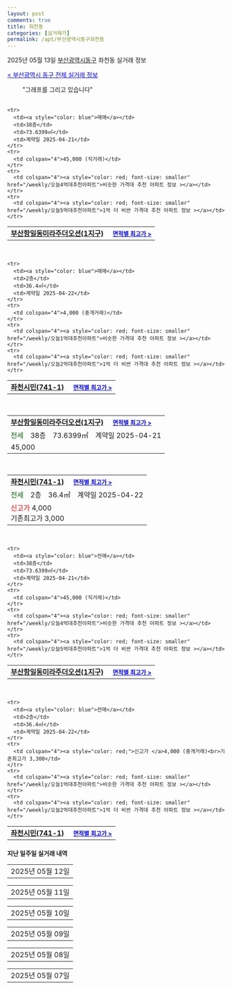 ```yaml
---
layout: post
comments: true
title: 좌천동
categories: [실거래가]
permalink: /apt/부산광역시동구좌천동
---
```


2025년 05월 13일 <a href="/apt/부산광역시동구">부산광역시동구</a> 좌천동 실거래 정보

<a style="color: blue;" href="/apt/부산광역시동구">< 부산광역시 동구 전체 실거래 정보</a>

<script type="text/javascript">
  google.charts.load('current', {'packages':['corechart']});
  google.charts.setOnLoadCallback(drawChart);

  function drawChart() {
    var data = google.visualization.arrayToDataTable([['거래일', '매매', '전월세', '전매'], ['21-01', 1, 0, 0], ['21-02', 0, 1, 0], ['21-03', 1, 0, 0], ['21-04', 0, 1, 0], ['21-05', 0, 1, 0], ['21-06', 0, 1, 0], ['21-07', 1, 0, 0], ['21-08', 8, 4, 1], ['21-09', 7, 5, 1], ['21-10', 13, 7, 0], ['21-11', 5, 8, 1], ['21-12', 9, 3, 1], ['22-01', 13, 5, 2], ['22-02', 6, 6, 3], ['22-03', 6, 6, 2], ['22-04', 8, 5, 0], ['22-05', 6, 10, 0], ['22-06', 5, 5, 1], ['22-07', 6, 6, 0], ['22-08', 0, 2, 0], ['23-07', 8, 7, 0], ['23-08', 0, 1, 0], ['23-09', 0, 1, 0], ['23-10', 1, 1, 0], ['23-11', 5, 10, 0], ['23-12', 7, 26, 0], ['24-01', 0, 1, 0], ['24-02', 0, 1, 0], ['24-03', 1, 0, 0], ['24-04', 0, 3, 0], ['24-05', 9, 12, 0], ['24-06', 7, 9, 0], ['24-07', 4, 12, 0], ['24-08', 13, 6, 0], ['24-09', 7, 6, 0], ['24-10', 10, 2, 10], ['24-11', 3, 0, 3], ['24-12', 1, 1, 1], ['25-01', 7, 7, 7], ['25-02', 9, 9, 9], ['25-03', 10, 10, 10], ['25-04', 6, 6, 6], ['25-05', 3, 3, 3]]);

    var options = {
      title: '최근 1년간 유형별 거래량 추이',
      legend: { position: 'bottom' }
    };

    setTimeout(function() {
        var chart = new google.visualization.LineChart(document.getElementById('columnchart_material'));
        chart.draw(data, (options));
        document.getElementById('loading').style.display = 'none';
    }, 200);

  }
</script>


<div id="loading" style="z-index:20; display: block; margin-left: 35px">"그래프를 그리고 있습니다"</div>
<div id="columnchart_material" style="width: 95%; margin-left: -35px; display: block"></div>
<!--<div style="width: 95%; margin-left: -35px; display: block">
      <script async src="https://pagead2.googlesyndication.com/pagead/js/adsbygoogle.js?client=ca-pub-3485438051770037"
          crossorigin="anonymous"></script>
      <ins class="adsbygoogle"
          style="display:block"
          data-ad-format="fluid"
          data-ad-layout-key="-fb+5w+4e-db+86"
          data-ad-client="ca-pub-3485438051770037"
          data-ad-slot="1827090281"></ins>
      <script>
          (adsbygoogle = window.adsbygoogle || []).push({});
      </script>
</div>-->
<br>
<table>
  <tr>
    <td colspan="4" style="font-weight: bold;"><a href="/apt/부산광역시동구좌천동부산항일동미라주더오션(1지구)">부산항일동미라주더오션(1지구)</a> &nbsp;&nbsp;&nbsp; <a style="color: blue; font-size: smaller;" href="/apt/부산광역시동구좌천동부산항일동미라주더오션(1지구)">면적별 최고가 ></a></td>
  </tr>
    
    <tr>
      <td><a style="color: blue">매매</a></td>
      <td>38층</td>
      <td>73.6399㎡</td>
      <td>계약일 2025-04-21</td>
    </tr>
    <tr>
      <td colspan="4">45,000 (직거래)</td>
    </tr>
    <tr>
      <td colspan="4"><a style="color: red; font-size: smaller" href="/weekly/오늘4억대추천아파트">비슷한 가격대 추천 아파트 정보 ></a></td>
    </tr>
    <tr>
      <td colspan="4"><a style="color: red; font-size: smaller" href="/weekly/오늘5억대추천아파트">1억 더 비싼 가격대 추천 아파트 정보 ></a></td>
    </tr>
      
</table>
<br>
<table>
  <tr>
    <td colspan="4" style="font-weight: bold;"><a href="/apt/부산광역시동구좌천동좌천시민(741-1)">좌천시민(741-1)</a> &nbsp;&nbsp;&nbsp; <a style="color: blue; font-size: smaller;" href="/apt/부산광역시동구좌천동좌천시민(741-1)">면적별 최고가 ></a></td>
  </tr>
    
    <tr>
      <td><a style="color: blue">매매</a></td>
      <td>2층</td>
      <td>36.4㎡</td>
      <td>계약일 2025-04-22</td>
    </tr>
    <tr>
      <td colspan="4">4,000 (중개거래)</td>
    </tr>
    <tr>
      <td colspan="4"><a style="color: red; font-size: smaller" href="/weekly/오늘1억대추천아파트">비슷한 가격대 추천 아파트 정보 ></a></td>
    </tr>
    <tr>
      <td colspan="4"><a style="color: red; font-size: smaller" href="/weekly/오늘2억대추천아파트">1억 더 비싼 가격대 추천 아파트 정보 ></a></td>
    </tr>
      
</table>
<br>
<table>
  <tr>
    <td colspan="4" style="font-weight: bold;"><a href="/apt/부산광역시동구좌천동부산항일동미라주더오션(1지구)">부산항일동미라주더오션(1지구)</a> &nbsp;&nbsp;&nbsp; <a style="color: blue; font-size: smaller;" href="/apt/부산광역시동구좌천동부산항일동미라주더오션(1지구)">면적별 최고가 ></a></td>
  </tr>
    
  <tr>
    <td><a style="color: darkgreen">전세</a></td>
    <td>38층</td>
    <td>73.6399㎡</td>
    <td>계약일 2025-04-21</td>
  </tr>
  <tr>
    <td colspan="4">45,000</td>
  </tr>
    
</table>
<br>
<table>
  <tr>
    <td colspan="4" style="font-weight: bold;"><a href="/apt/부산광역시동구좌천동좌천시민(741-1)">좌천시민(741-1)</a> &nbsp;&nbsp;&nbsp; <a style="color: blue; font-size: smaller;" href="/apt/부산광역시동구좌천동좌천시민(741-1)">면적별 최고가 ></a></td>
  </tr>
    
  <tr>
    <td><a style="color: darkgreen">전세</a></td>
    <td>2층</td>
    <td>36.4㎡</td>
    <td>계약일 2025-04-22</td>
  </tr>
  <tr>
    <td colspan="4"><a style="color: red;">신고가 </a>4,000<br>기존최고가 3,000</td>
  </tr>
    
</table>
<br>
<table>
  <tr>
    <td colspan="4" style="font-weight: bold;"><a href="/apt/부산광역시동구좌천동부산항일동미라주더오션(1지구)">부산항일동미라주더오션(1지구)</a> &nbsp;&nbsp;&nbsp; <a style="color: blue; font-size: smaller;" href="/apt/부산광역시동구좌천동부산항일동미라주더오션(1지구)">면적별 최고가 ></a></td>
  </tr>
    
    <tr>
      <td><a style="color: blue">전매</a></td>
      <td>38층</td>
      <td>73.6399㎡</td>
      <td>계약일 2025-04-21</td>
    </tr>
    <tr>
      <td colspan="4">45,000 (직거래)</td>
    </tr>
    <tr>
      <td colspan="4"><a style="color: red; font-size: smaller" href="/weekly/오늘4억대추천아파트">비슷한 가격대 추천 아파트 정보 ></a></td>
    </tr>
    <tr>
      <td colspan="4"><a style="color: red; font-size: smaller" href="/weekly/오늘5억대추천아파트">1억 더 비싼 가격대 추천 아파트 정보 ></a></td>
    </tr>
      
</table>
<br>
<table>
  <tr>
    <td colspan="4" style="font-weight: bold;"><a href="/apt/부산광역시동구좌천동좌천시민(741-1)">좌천시민(741-1)</a> &nbsp;&nbsp;&nbsp; <a style="color: blue; font-size: smaller;" href="/apt/부산광역시동구좌천동좌천시민(741-1)">면적별 최고가 ></a></td>
  </tr>
    
    <tr>
      <td><a style="color: blue">전매</a></td>
      <td>2층</td>
      <td>36.4㎡</td>
      <td>계약일 2025-04-22</td>
    </tr>
    <tr>
      <td colspan="4"><a style="color: red;">신고가 </a>4,000 (중개거래)<br>기존최고가 3,300</td>
    </tr>
    <tr>
      <td colspan="4"><a style="color: red; font-size: smaller" href="/weekly/오늘1억대추천아파트">비슷한 가격대 추천 아파트 정보 ></a></td>
    </tr>
    <tr>
      <td colspan="4"><a style="color: red; font-size: smaller" href="/weekly/오늘2억대추천아파트">1억 더 비싼 가격대 추천 아파트 정보 ></a></td>
    </tr>
      
</table>
    
<div style="margin-top: 20px; margin-bottom: 13px"><b>지난 일주일 실거래 내역</b></div>

  <table style="width: 100%; margin-bottom: 1px">
      <tr class="header">
        <td>2025년 05월 12일</td>
      </tr>
      <tr class="child" style="display: none">
        <td>
            
        <table>
          <tr>
            <td colspan="4" style="font-weight: bold;"><a href="https://search.naver.com/search.naver?query=실거래정보없음">실거래정보없음</a> &nbsp;&nbsp;&nbsp; <a style="color: blue; font-size: smaller;" href="/apt/{real_region}좌천동{name_without_space}"></a></td>            
          </tr>

        </table>
    
        </td>
      </tr>
  </table>
    
  <table style="width: 100%; margin-bottom: 1px">
      <tr class="header">
        <td>2025년 05월 11일</td>
      </tr>
      <tr class="child" style="display: none">
        <td>
            
        <table>
          <tr>
            <td colspan="4" style="font-weight: bold;"><a href="https://search.naver.com/search.naver?query=실거래정보없음">실거래정보없음</a> &nbsp;&nbsp;&nbsp; <a style="color: blue; font-size: smaller;" href="/apt/{real_region}좌천동{name_without_space}"></a></td>            
          </tr>

        </table>
    
        </td>
      </tr>
  </table>
    
  <table style="width: 100%; margin-bottom: 1px">
      <tr class="header">
        <td>2025년 05월 10일</td>
      </tr>
      <tr class="child" style="display: none">
        <td>
            
        <table>
          <tr>
            <td colspan="4" style="font-weight: bold;"><a href="https://search.naver.com/search.naver?query=실거래정보없음">실거래정보없음</a> &nbsp;&nbsp;&nbsp; <a style="color: blue; font-size: smaller;" href="/apt/{real_region}좌천동{name_without_space}"></a></td>            
          </tr>

        </table>
    
        </td>
      </tr>
  </table>
    
  <table style="width: 100%; margin-bottom: 1px">
      <tr class="header">
        <td>2025년 05월 09일</td>
      </tr>
      <tr class="child" style="display: none">
        <td>
            
        <table>
          <tr>
            <td colspan="4" style="font-weight: bold;"><a href="https://search.naver.com/search.naver?query=두산위브범일뉴타운">두산위브범일뉴타운</a> &nbsp;&nbsp;&nbsp; <a style="color: blue; font-size: smaller;" href="/apt/부산광역시동구좌천동두산위브범일뉴타운">면적별 최고가 ></a></td>            
          </tr>

          <tr>
            <td><a style="color: blue">매매</a></td>
            <td>1층</td>
            <td>59.6572㎡</td>
            <td>계약일 2025-05-01</td>
          </tr>
          <tr>
            <td colspan="4">21,000 (중개거래)</td>
          </tr>
    
        </table>
        <table style="margin-top: 5px">
          <tr>
            <td colspan="4" style="font-weight: bold;"><a href="https://search.naver.com/search.naver?query=선경뉴빌">선경뉴빌</a> &nbsp;&nbsp;&nbsp; <a style="color: blue; font-size: smaller;" href="/apt/부산광역시동구좌천동선경뉴빌">면적별 최고가 ></a></td>            
          </tr>
    
          <tr>
            <td><a style="color: blue">매매</a></td>
            <td>10층</td>
            <td>46.33㎡</td>
            <td>계약일 2025-05-04</td>
          </tr>
          <tr>
            <td colspan="4">12,500 (중개거래)</td>
          </tr>
    
        </table>
        <table style="margin-top: 5px">
          <tr>
            <td colspan="4" style="font-weight: bold;"><a href="https://search.naver.com/search.naver?query=좌천시민(737-1)">좌천시민(737-1)</a> &nbsp;&nbsp;&nbsp; <a style="color: blue; font-size: smaller;" href="/apt/부산광역시동구좌천동좌천시민(737-1)">면적별 최고가 ></a></td>            
          </tr>
    
          <tr>
            <td><a style="color: blue">매매</a></td>
            <td>4층</td>
            <td>36.4㎡</td>
            <td>계약일 2025-04-14</td>
          </tr>
          <tr>
            <td colspan="4">2,300 (중개거래)</td>
          </tr>
    
        </table>
        <table style="margin-top: 5px">
          <tr>
            <td colspan="4" style="font-weight: bold;"><a href="https://search.naver.com/search.naver?query=좌천시민(741-1)">좌천시민(741-1)</a> &nbsp;&nbsp;&nbsp; <a style="color: blue; font-size: smaller;" href="/apt/부산광역시동구좌천동좌천시민(741-1)">면적별 최고가 ></a></td>            
          </tr>
    
          <tr>
            <td><a style="color: blue">매매</a></td>
            <td>3층</td>
            <td>36.4㎡</td>
            <td>계약일 2025-04-14</td>
          </tr>
          <tr>
            <td colspan="4">2,300 (중개거래)</td>
          </tr>
    
        </table>
        <table style="margin-top: 5px">
          <tr>
            <td colspan="4" style="font-weight: bold;"><a href="https://search.naver.com/search.naver?query=두산위브범일뉴타운">두산위브범일뉴타운</a> &nbsp;&nbsp;&nbsp; <a style="color: blue; font-size: smaller;" href="/apt/부산광역시동구좌천동두산위브범일뉴타운">면적별 최고가 ></a></td>            
          </tr>
    
          <tr>
            <td><a style="color: darkgreen">전세</a></td>
            <td>1층</td>
            <td>59.6572㎡</td>
            <td>계약일 2025-05-01</td>
          </tr>
          <tr>
            <td colspan="4">21,000</td>
          </tr>
    
        </table>
        <table style="margin-top: 5px">
          <tr>
            <td colspan="4" style="font-weight: bold;"><a href="https://search.naver.com/search.naver?query=선경뉴빌">선경뉴빌</a> &nbsp;&nbsp;&nbsp; <a style="color: blue; font-size: smaller;" href="/apt/부산광역시동구좌천동선경뉴빌">면적별 최고가 ></a></td>            
          </tr>
    
          <tr>
            <td><a style="color: darkgreen">전세</a></td>
            <td>10층</td>
            <td>46.33㎡</td>
            <td>계약일 2025-05-04</td>
          </tr>
          <tr>
            <td colspan="4"><a style="color: red;">신고가 </a>12,500<br>기존최고가 9,000</td>
          </tr>
    
        </table>
        <table style="margin-top: 5px">
          <tr>
            <td colspan="4" style="font-weight: bold;"><a href="https://search.naver.com/search.naver?query=좌천시민(737-1)">좌천시민(737-1)</a> &nbsp;&nbsp;&nbsp; <a style="color: blue; font-size: smaller;" href="/apt/부산광역시동구좌천동좌천시민(737-1)">면적별 최고가 ></a></td>            
          </tr>
    
          <tr>
            <td><a style="color: darkgreen">전세</a></td>
            <td>4층</td>
            <td>36.4㎡</td>
            <td>계약일 2025-04-14</td>
          </tr>
          <tr>
            <td colspan="4">2,300</td>
          </tr>
    
        </table>
        <table style="margin-top: 5px">
          <tr>
            <td colspan="4" style="font-weight: bold;"><a href="https://search.naver.com/search.naver?query=좌천시민(741-1)">좌천시민(741-1)</a> &nbsp;&nbsp;&nbsp; <a style="color: blue; font-size: smaller;" href="/apt/부산광역시동구좌천동좌천시민(741-1)">면적별 최고가 ></a></td>            
          </tr>
    
          <tr>
            <td><a style="color: darkgreen">전세</a></td>
            <td>3층</td>
            <td>36.4㎡</td>
            <td>계약일 2025-04-14</td>
          </tr>
          <tr>
            <td colspan="4">2,300</td>
          </tr>
    
        </table>
        <table style="margin-top: 5px">
          <tr>
            <td colspan="4" style="font-weight: bold;"><a href="https://search.naver.com/search.naver?query=두산위브범일뉴타운">두산위브범일뉴타운</a> &nbsp;&nbsp;&nbsp; <a style="color: blue; font-size: smaller;" href="/apt/부산광역시동구좌천동두산위브범일뉴타운">면적별 최고가 ></a></td>            
          </tr>
    
          <tr>
            <td><a style="color: blue">전매</a></td>
            <td>1층</td>
            <td>59.6572㎡</td>
            <td>계약일 2025-05-01</td>
          </tr>
          <tr>
            <td colspan="4">21,000 (중개거래)</td>
          </tr>
    
        </table>
        <table style="margin-top: 5px">
          <tr>
            <td colspan="4" style="font-weight: bold;"><a href="https://search.naver.com/search.naver?query=좌천시민(737-1)">좌천시민(737-1)</a> &nbsp;&nbsp;&nbsp; <a style="color: blue; font-size: smaller;" href="/apt/부산광역시동구좌천동좌천시민(737-1)">면적별 최고가 ></a></td>            
          </tr>
    
          <tr>
            <td><a style="color: blue">전매</a></td>
            <td>4층</td>
            <td>36.4㎡</td>
            <td>계약일 2025-04-14</td>
          </tr>
          <tr>
            <td colspan="4">2,300 (중개거래)</td>
          </tr>
    
        </table>
        <table style="margin-top: 5px">
          <tr>
            <td colspan="4" style="font-weight: bold;"><a href="https://search.naver.com/search.naver?query=좌천시민(741-1)">좌천시민(741-1)</a> &nbsp;&nbsp;&nbsp; <a style="color: blue; font-size: smaller;" href="/apt/부산광역시동구좌천동좌천시민(741-1)">면적별 최고가 ></a></td>            
          </tr>
    
          <tr>
            <td><a style="color: blue">전매</a></td>
            <td>3층</td>
            <td>36.4㎡</td>
            <td>계약일 2025-04-14</td>
          </tr>
          <tr>
            <td colspan="4">2,300 (중개거래)</td>
          </tr>
    
        </table>
    
        </td>
      </tr>
  </table>
    
  <table style="width: 100%; margin-bottom: 1px">
      <tr class="header">
        <td>2025년 05월 08일</td>
      </tr>
      <tr class="child" style="display: none">
        <td>
            
        <table>
          <tr>
            <td colspan="4" style="font-weight: bold;"><a href="https://search.naver.com/search.naver?query=선경뉴빌">선경뉴빌</a> &nbsp;&nbsp;&nbsp; <a style="color: blue; font-size: smaller;" href="/apt/부산광역시동구좌천동선경뉴빌">면적별 최고가 ></a></td>            
          </tr>

          <tr>
            <td><a style="color: blue">전매</a></td>
            <td>10층</td>
            <td>46.33㎡</td>
            <td>계약일 2025-05-04</td>
          </tr>
          <tr>
            <td colspan="4">12,500 (중개거래)</td>
          </tr>
    
        </table>
    
        </td>
      </tr>
  </table>
    
  <table style="width: 100%; margin-bottom: 1px">
      <tr class="header">
        <td>2025년 05월 07일</td>
      </tr>
      <tr class="child" style="display: none">
        <td>
            
        <table>
          <tr>
            <td colspan="4" style="font-weight: bold;"><a href="https://search.naver.com/search.naver?query=실거래정보없음">실거래정보없음</a> &nbsp;&nbsp;&nbsp; <a style="color: blue; font-size: smaller;" href="/apt/{real_region}좌천동{name_without_space}"></a></td>            
          </tr>

        </table>
    
        </td>
      </tr>
  </table>
    


